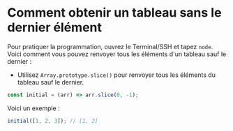 # Comment obtenir un tableau sans le dernier élément

Pour pratiquer la programmation, ouvrez le Terminal/SSH et tapez `node`. Voici comment vous pouvez renvoyer tous les éléments d'un tableau sauf le dernier :

- Utilisez `Array.prototype.slice()` pour renvoyer tous les éléments du tableau sauf le dernier.

```js
const initial = (arr) => arr.slice(0, -1);
```

Voici un exemple :

```js
initial([1, 2, 3]); // [1, 2]
```
